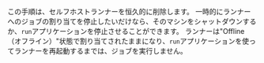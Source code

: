 この手順は、セルフホストランナーを恒久的に削除します。 一時的にランナーへのジョブの割り当てを停止したいだけなら、そのマシンをシャットダウンするか、`run`アプリケーションを停止させることができます。 ランナーは"Offline（オフライン）"状態で割り当てされたままになり、`run`アプリケーションを使ってランナーを再起動するまでは、ジョブを実行しません。